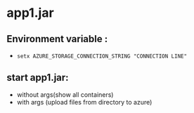 # app1.jar
## Environment variable : 
* `setx AZURE_STORAGE_CONNECTION_STRING "CONNECTION LINE"`
## start app1.jar:
* without args(show all containers)
* with args <path to directory> (upload files from directory to azure)
